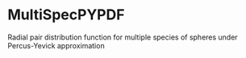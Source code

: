 # MultiSpecPYPDF
Radial pair distribution function for multiple species of spheres under Percus-Yevick approximation
